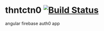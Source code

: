 # thntctn0 [![Build Status](https://travis-ci.org/brngdsn/thntctn0.svg?branch=master)](https://travis-ci.org/brngdsn/thntctn0)

angular firebase auth0 app